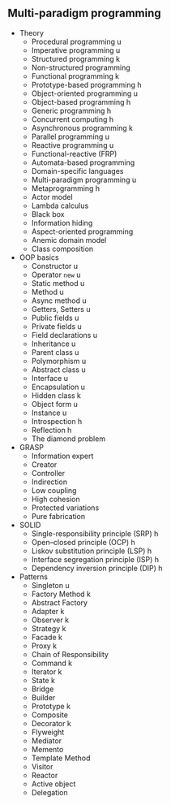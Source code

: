 ## Multi-paradigm programming

- Theory
  - Procedural programming u
  - Imperative programming u
  - Structured programming k
  - Non-structured programming
  - Functional programming k
  - Prototype-based programming h
  - Object-oriented programming u
  - Object-based programming h
  - Generic programming h
  - Concurrent computing h
  - Asynchronous programming k
  - Parallel programming u
  - Reactive programming u
  - Functional-reactive (FRP) 
  - Automata-based programming
  - Domain-specific languages
  - Multi-paradigm programming u
  - Metaprogramming h
  - Actor model 
  - Lambda calculus
  - Black box
  - Information hiding
  - Aspect-oriented programming
  - Anemic domain model
  - Class composition
- OOP basics
  - Constructor u
  - Operator `new` u
  - Static method u
  - Method u
  - Async method u
  - Getters, Setters u
  - Public fields u
  - Private fields u
  - Field declarations u
  - Inheritance u
  - Parent class u
  - Polymorphism u
  - Abstract class u
  - Interface u
  - Encapsulation u
  - Hidden class k
  - Object form u
  - Instance u
  - Introspection h
  - Reflection h
  - The diamond problem
- GRASP
  - Information expert
  - Creator
  - Controller
  - Indirection
  - Low coupling
  - High cohesion
  - Protected variations
  - Pure fabrication
- SOLID
  - Single-responsibility principle (SRP) h
  - Open–closed principle (OCP) h
  - Liskov substitution principle (LSP) h
  - Interface segregation principle (ISP) h
  - Dependency inversion principle (DIP) h
- Patterns
  - Singleton u
  - Factory Method k
  - Abstract Factory
  - Adapter k
  - Observer k
  - Strategy k
  - Facade k
  - Proxy k
  - Chain of Responsibility
  - Command k
  - Iterator k
  - State k
  - Bridge
  - Builder
  - Prototype k
  - Composite
  - Decorator k
  - Flyweight
  - Mediator
  - Memento
  - Template Method
  - Visitor
  - Reactor
  - Active object
  - Delegation
